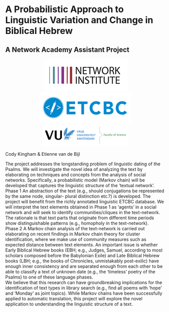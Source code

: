 # A Probabilistic Approach to Linguistic Variation and Change in Biblical Hebrew
## A Network Academy Assistant Project

<p align="center">
    <img src="images/network_institute.png">
    <img src="images/etcbc_logo.png" height=100 width=290>
    <img src="images/science_logo.png" height=68 width=269>
</p>

Cody Kingham & Etienne van de Bijl

The project addresses the longstanding problem of linguistic dating of the Psalms. We will investigate the novel idea of analyzing the text by elaborating on techniques and concepts from the analysis of social networks. Specifically, a probabilistic model (Markov chain) will be developed that captures the linguistic structure of the ‘textual network’.
<br>
Phase 1 An abstraction of the text (e.g., should conjugations be represented by the same node, singular- plural distinction etc.?) is developed. The project will benefit from the richly annotated linguistic ETCBC database.
We will interpret the text elements obtained in Phase 1 as ‘agents’ in a social network and will seek to identify communities/cliques in the text-network. The rationale is that text parts that originate from different time periods show distinguishable patterns (e.g., homopholy in the text-network).
<br>
Phase 2 A Markov chain analysis of the text-network is carried out elaborating on recent findings in Markov chain theory for cluster identification, where we make use of community measures such as expected distance between text elements. An important issue is whether Early Biblical Hebrew books (EBH; e.g., Judges, Samuel, according to most scholars composed before the Babylonian Exile) and Late Biblical Hebrew books (LBH; e.g., the books of Chronicles, unmistakably post-exilic) have enough inner consistency and are separated enough from each other to be able to classify a text of unknown date (e.g., the ‘timeless’ poetry of the Psalms) to one of these language phases.
<br>
We believe that this research can have groundbreaking implications for the identification of text types in library search (e.g., find all poems with ‘hope’ and ‘Monday’ as joint topics). While Markov chains have been successfully applied to automatic translation, this project will explore the novel application to understanding the linguistic structure of a text.

